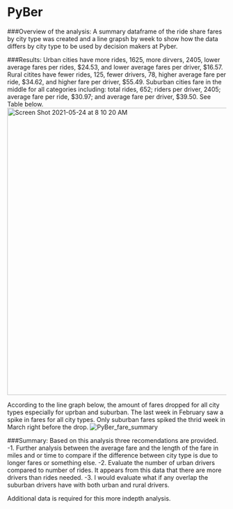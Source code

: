 # PyBer

###Overview of the analysis:
A summary dataframe of the ride share fares by city type was created and a line grapsh by week to show how the data differs by city type to be used by decision makers at Pyber.  

###Results:
Urban cities have more rides, 1625, more dirvers, 2405, lower average fares per rides, $24.53, and lower average fares per driver, $16.57. 
Rural citites have fewer rides, 125, fewer drivers, 78, higher average fare per ride, $34.62, and higher fare per driver, $55.49.
Suburban cities fare in the middle for all categories including: total rides, 652; riders per driver, 2405; average fare per ride, $30.97; and average fare per driver, $39.50. See Table below. <img width="660" alt="Screen Shot 2021-05-24 at 8 10 20 AM" src="https://user-images.githubusercontent.com/82460401/119353252-48447a00-bc68-11eb-9400-f0fbc6e4afbf.png">

According to the line graph below, the amount of fares dropped for all city types especially for uprban and suburban. The last week in February saw a spike in fares for all city types. Only suburban fares spiked the thrid week in March right before the drop. 
![PyBer_fare_summary](https://user-images.githubusercontent.com/82460401/119353835-fcde9b80-bc68-11eb-9266-ecc1e74cb84d.png)


###Summary:
Based on this analysis three recomendations are provided.
  -1. Further analysis between the average fare and the length of the fare in miles and or time to compare if the difference between city type is due to longer fares or something else. 
  -2. Evaluate the number of urban drivers compared to number of rides. It appears from this data that there are more drivers than rides needed. 
  -3. I would evaluate what if any overlap the suburban drivers have with both urban and rural drivers. 
  
  Additional data is required for this more indepth analysis. 

